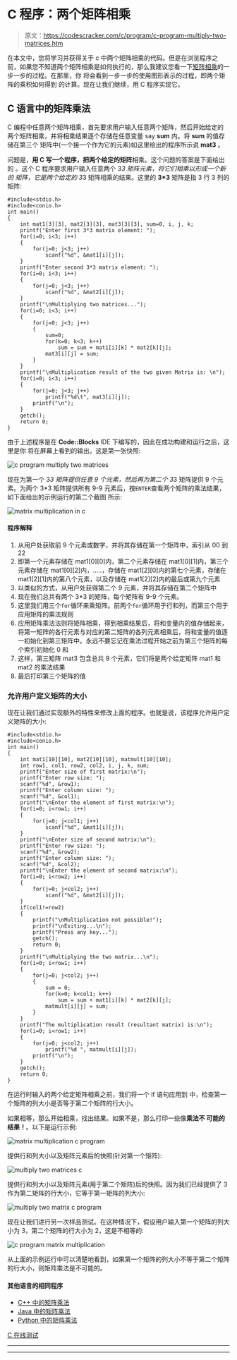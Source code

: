 # C 程序：两个矩阵相乘

> 原文：<https://codescracker.com/c/program/c-program-multiply-two-matrices.htm>

在本文中，您将学习并获得关于 c 中两个矩阵相乘的代码。但是在浏览程序之前，如果您不知道两个矩阵相乘是如何执行的，那么我建议您看一下[矩阵相乘](/nonprog/matrix-multiplication.htm)的一步一步的过程。在那里，你 将会看到一步一步的使用图形表示的过程，即两个矩阵的乘积如何得到 的计算。现在让我们继续，用 C 程序实现它。

## C 语言中的矩阵乘法

C 编程中任意两个矩阵相乘，首先要求用户输入任意两个矩阵，然后开始给定的两个矩阵相乘，并将相乘结果逐个存储在任意变量 say **sum** 内。将 **sum** 的值存储在第三个 矩阵中(一个接一个作为它的元素)如这里给出的程序所示说 **mat3** 。

问题是，**用 C 写一个程序，把两个给定的矩阵**相乘。这个问题的答案是下面给出的 。这个 C 程序要求用户输入任意两个 3*3 矩阵元素，将它们相乘以形成一个新的 矩阵，它是两个给定的 3*3 矩阵相乘的结果。这里的 **3*3** 矩阵是指 3 行 3 列的矩阵:

```
#include<stdio.h>
#include<conio.h>
int main()
{
    int mat1[3][3], mat2[3][3], mat3[3][3], sum=0, i, j, k;
    printf("Enter first 3*3 matrix element: ");
    for(i=0; i<3; i++)
    {
        for(j=0; j<3; j++)
            scanf("%d", &mat1[i][j]);
    }
    printf("Enter second 3*3 matrix element: ");
    for(i=0; i<3; i++)
    {
        for(j=0; j<3; j++)
            scanf("%d", &mat2[i][j]);
    }
    printf("\nMultiplying two matrices...");
    for(i=0; i<3; i++)
    {
        for(j=0; j<3; j++)
        {
            sum=0;
            for(k=0; k<3; k++)
                sum = sum + mat1[i][k] * mat2[k][j];
            mat3[i][j] = sum;
        }
    }
    printf("\nMultiplication result of the two given Matrix is: \n");
    for(i=0; i<3; i++)
    {
        for(j=0; j<3; j++)
            printf("%d\t", mat3[i][j]);
        printf("\n");
    }
    getch();
    return 0;
}
```

由于上述程序是在 **Code::Blocks** IDE 下编写的，因此在成功构建和运行之后，这里是你 将在屏幕上看到的输出。这是第一张快照:

![c program multiply two matrices](img/8d29e2405bd368c5f561f9815abf5680.png)

现在为第一个 3*3 矩阵提供任意 9 个元素，然后再为第二个 3*3 矩阵提供 9 个元素。为两个 3*3 矩阵提供所有 9-9 元素后，按`ENTER`查看两个矩阵的乘法结果，如下面给出的示例运行的第二个截图 所示:

![matrix multiplication in c](img/66b545e889976ef79ca4ab71ff909939.png)

#### 程序解释

1.  从用户处获取前 9 个元素或数字，并将其存储在第一个矩阵中，索引从 00 到 22
2.  即第一个元素存储在 mat1[0][0]内，第二个元素存储在 mat1[0][1]内，第三个元素存储在 mat1[0][2]内，.....，存储在 mat1[2][0]内的第七个元素，存储在 mat1[2][1]内的第八个元素，以及存储在 mat1[2][2]内的最后或第九个元素
3.  以类似的方式，从用户处获得第二个 9 元素，并将其存储在第二个矩阵中
4.  现在我们总共有两个 3*3 的矩阵，每个矩阵有 9-9 个元素。
5.  这里我们用三个`for`循环来乘矩阵。前两个`for`循环用于行和列，而第三个用于应用矩阵的乘法规则
6.  应用矩阵乘法法则将矩阵相乘，得到相乘结果后，将和变量内的值存储起来，将第一矩阵的各行元素与对应的第二矩阵的各列元素相乘后，将和变量的值逐一初始化到第三矩阵中。永远不要忘记在乘法过程开始之前为第三个矩阵的每个索引初始化 0 和
7.  这样，第三矩阵 mat3 包含总共 9 个元素，它们将是两个给定矩阵 mat1 和 mat2 的乘法结果
8.  最后打印第三个矩阵的值

### 允许用户定义矩阵的大小

现在让我们通过实现额外的特性来修改上面的程序。也就是说，该程序允许用户定义矩阵的大小:

```
#include<stdio.h>
#include<conio.h>
int main()
{
    int mat1[10][10], mat2[10][10], matmult[10][10];
    int row1, col1, row2, col2, i, j, k, sum;
    printf("Enter size of first matrix:\n");
    printf("Enter row size: ");
    scanf("%d", &row1);
    printf("Enter column size: ");
    scanf("%d", &col1);
    printf("\nEnter the element of first matrix:\n");
    for(i=0; i<row1; i++)
    {
        for(j=0; j<col1; j++)
            scanf("%d", &mat1[i][j]);
    }
    printf("\nEnter size of second matrix:\n");
    printf("Enter row size: ");
    scanf("%d", &row2);
    printf("Enter column size: ");
    scanf("%d", &col2);
    printf("\nEnter the element of second matrix:\n");
    for(i=0; i<row2; i++)
    {
        for(j=0; j<col2; j++)
            scanf("%d", &mat2[i][j]);
    }
    if(col1!=row2)
    {
        printf("\nMultiplication not possible!");
        printf("\nExiting...\n");
        printf("Press any key...");
        getch();
        return 0;
    }
    printf("\nMultiplying the two matrix...\n");
    for(i=0; i<row1; i++)
    {
        for(j=0; j<col2; j++)
        {
            sum = 0;
            for(k=0; k<col1; k++)
                sum = sum + mat1[i][k] * mat2[k][j];
            matmult[i][j] = sum;
        }
    }
    printf("The multiplication result (resultant matrix) is:\n");
    for(i=0; i<row1; i++)
    {
        for(j=0; j<col2; j++)
            printf("%d ", matmult[i][j]);
        printf("\n");
    }
    getch();
    return 0;
}
```

在运行时输入的两个给定矩阵相乘之前，我们将一个 if 语句应用到 中，检查第一个矩阵的列大小是否等于第二个矩阵的行大小。

如果相等，那么开始相乘，找出结果。如果不是，那么打印一些像**乘法不 可能的结果！**。以下是运行示例:

![matrix multiplication c program](img/1265e10e56ac06f6d172c013b1fd719f.png)

提供行和列大小以及矩阵元素后的快照(针对第一个矩阵):

![multiply two matrices c](img/ba374bfcff28e957fe14ab58cd8e78e2.png)

提供行和列大小以及矩阵元素(用于第二个矩阵)后的快照。因为我们已经提供了 3 作为第二矩阵的行大小，它等于第一矩阵的列大小:

![multiply two matrix c program](img/653adee20897f96e247993f8cf2143e3.png)

现在让我们进行另一次样品测试。在这种情况下，假设用户输入第一个矩阵的列大小为 3，第二个矩阵的行大小为 2，这是不相等的:

![c program matrix multiplication](img/f1dab0ba62180ab226adfd7192b5ce41.png)

从上面的示例运行中可以清楚地看到，如果第一个矩阵的列大小不等于第二个矩阵的行大小，则矩阵乘法是不可能的。

#### 其他语言的相同程序

*   [C++ 中的矩阵乘法](/cpp/program/cpp-program-multiply-two-matrices.htm)
*   [Java 中的矩阵乘法](/java/program/java-program-multiply-two-matrices.htm)
*   [Python 中的矩阵乘法](/python/program/python-program-matrix-multiplication.htm)

[C 在线测试](/exam/showtest.php?subid=2)

* * *

* * *